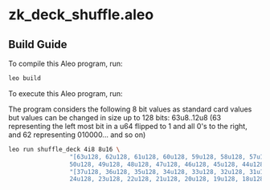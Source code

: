 # zk_deck_shuffle.aleo

## Build Guide

To compile this Aleo program, run:

```bash
leo build
```

To execute this Aleo program, run:

The program considers the following 8 bit values as standard card values but values can be changed in size up to 128 bits:
63u8..12u8 (63 representing the left most bit in a u64 flipped to 1 and all 0's to the right, and 62 representing 010000... and so on)

```bash
leo run shuffle_deck 4i8 8u16 \
                 "[63u128, 62u128, 61u128, 60u128, 59u128, 58u128, 57u128, 56u128, 55u128, 54u128, 53u128, 52u128, 51u128,
                 50u128, 49u128, 48u128, 47u128, 46u128, 45u128, 44u128, 43u128, 42u128, 41u128, 40u128, 39u128, 38u128]" \
                 "[37u128, 36u128, 35u128, 34u128, 33u128, 32u128, 31u128, 30u128, 29u128, 28u128, 27u128, 26u128, 25u128,
                 24u128, 23u128, 22u128, 21u128, 20u128, 19u128, 18u128, 17u128, 16u128, 15u128, 14u128, 13u128, 12u128]"
```
